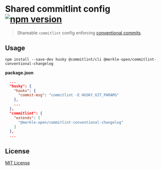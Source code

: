 # Shared commitlint config [![npm version](https://img.shields.io/npm/v/@merkle-open/commitlint-conventional-changelog.svg)](https://www.npmjs.org/package/@merkle-open/commitlint-conventional-changelog)

> Shareable `commitlint` config enforcing [conventional commits](https://conventionalcommits.org/).

## Usage

`npm install --save-dev husky @commitlint/cli @merkle-open/commitlint-conventional-changelog`

**package.json**

```json
  ...
  "husky": {
    "hooks": {
      "commit-msg": "commitlint -E HUSKY_GIT_PARAMS"
	},
	...
  },
  "commitlint": {
    "extends": [
      "@merkle-open/commitlint-conventional-changelog"
    ]
  },
  ...
```

## License

[MIT License](./LICENSE)
